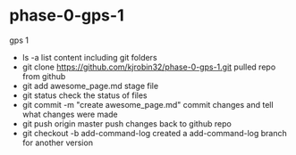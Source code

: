 # phase-0-gps-1
gps 1

  * ls -a
  list content including git folders 
  * git clone https://github.com/kjrobin32/phase-0-gps-1.git
  pulled repo from github
  * git add awesome_page.md
  stage file
  * git status
  check the status of files
  * git commit -m "create awesome_page.md"
  commit changes and tell what changes were made
  * git push origin master
  push changes back to github repo
  * git checkout -b add-command-log
  created a add-command-log branch for another version
